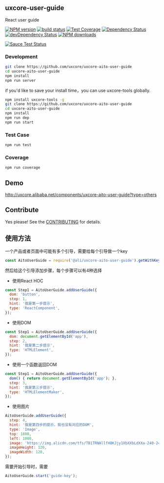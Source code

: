 ## uxcore-user-guide

React user guide

[![NPM version][npm-image]][npm-url]
[![build status][travis-image]][travis-url]
[![Test Coverage][coveralls-image]][coveralls-url]
[![Dependency Status][dep-image]][dep-url]
[![devDependency Status][devdep-image]][devdep-url]
[![NPM downloads][downloads-image]][npm-url]

[![Sauce Test Status][sauce-image]][sauce-url]

[npm-image]: http://img.shields.io/npm/v/uxcore-aito-user-guide.svg?style=flat-square
[npm-url]: http://npmjs.org/package/uxcore-aito-user-guide
[travis-image]: https://img.shields.io/travis/uxcore/uxcore-aito-user-guide.svg?style=flat-square
[travis-url]: https://travis-ci.org/uxcore/uxcore-aito-user-guide
[coveralls-image]: https://img.shields.io/coveralls/uxcore/uxcore-aito-user-guide.svg?style=flat-square
[coveralls-url]: https://coveralls.io/r/uxcore/uxcore-aito-user-guide?branch=master
[dep-image]: http://img.shields.io/david/uxcore/uxcore-aito-user-guide.svg?style=flat-square
[dep-url]: https://david-dm.org/uxcore/uxcore-aito-user-guide
[devdep-image]: http://img.shields.io/david/dev/uxcore/uxcore-aito-user-guide.svg?style=flat-square
[devdep-url]: https://david-dm.org/uxcore/uxcore-aito-user-guide#info=devDependencies
[downloads-image]: https://img.shields.io/npm/dm/uxcore-aito-user-guide.svg
[sauce-image]: https://saucelabs.com/browser-matrix/uxcore-aito-user-guide.svg
[sauce-url]: https://saucelabs.com/u/uxcore-aito-user-guide


### Development

```sh
git clone https://github.com/uxcore/uxcore-aito-user-guide
cd uxcore-aito-user-guide
npm install
npm run server
```

if you'd like to save your install time，you can use uxcore-tools globally.

```sh
npm install uxcore-tools -g
git clone https://github.com/uxcore/uxcore-aito-user-guide
cd uxcore-aito-user-guide
npm install
npm run dep
npm run start
```

### Test Case

```sh
npm run test
```

### Coverage

```sh
npm run coverage
```

## Demo

http://uxcore.alibaba.net/components/uxcore-aito-user-guide?type=others

## Contribute

Yes please! See the [CONTRIBUTING](https://github.com/uxcore/uxcore/blob/master/CONTRIBUTING.md) for details.

## 使用方法

一个产品或者页面中可能有多个引导，需要给每个引导做一个key
```javascript
const AitoUserGuide = require('@ali/uxcore-aito-user-guide').getWithKey('guide-key');
```
然后给这个引导添加步骤，每个步骤可以有4种选择
* 使用React HOC

```javascript
const Step1 = AitoUserGuide.addUserGuide({
  dom: 'button',
  step: 1,
  hint: '我是第一步提示',
  type: 'ReactComponent',
});
```
* 使用DOM

```javascript
const Step1 = AitoUserGuide.addUserGuide({
  dom: document.getElementById('app'),
  step: 2,
  hint: '我是第二步提示',
  type: 'HTMLElement',
});
```
* 使用一个函数返回DOM

```javascript
const Step1 = AitoUserGuide.addUserGuide({
  dom() { return document.getElementById('app'); },
  step: 3,
  hint: '我是第三步提示',
  type: 'HTMLElementMaker',
});
```
* 使用图片

```javascript
AitoUserGuide.addUserGuide({
  step: 4,
  hint: '我是第四步的提示，我也没有对应的DOM',
  type: 'Image',
  top: 1800,
  left: 1000,
  image: 'https://img.alicdn.com/tfs/TB1TRNAllfH8KJjy1XbXXbLdXXa-240-240.png',
  imageHeight: 120,
  imageWidth: 120,
});
```

需要开始引导时，需要

```javascript
AitoUserGuide.start('guide-key');
```
